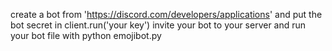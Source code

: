 create a bot from 'https://discord.com/developers/applications' and put the bot secret in client.run('your key')
invite your bot to your server
and run your bot file with python emojibot.py
